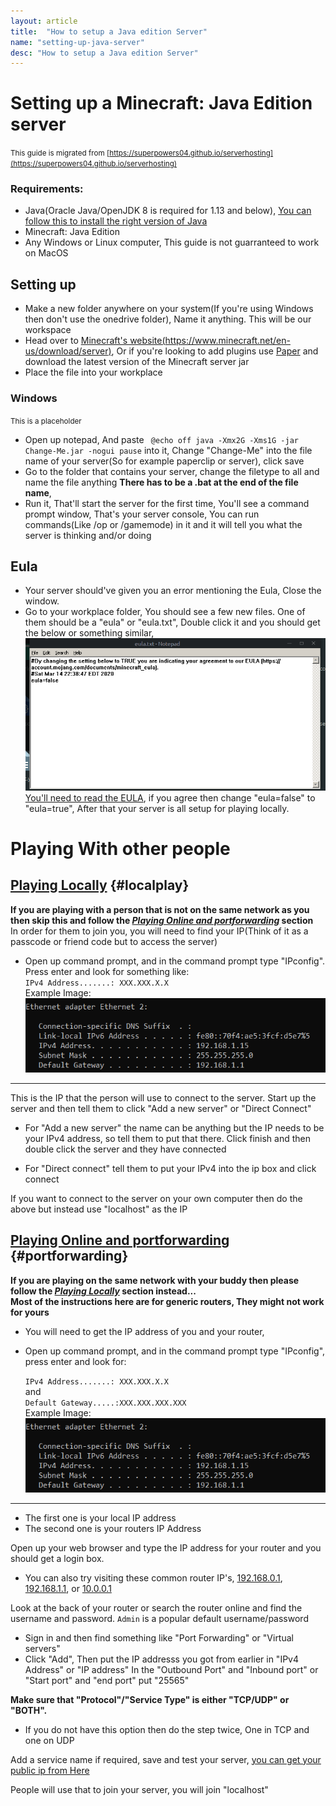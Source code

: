 ```yaml
---
layout: article
title:  "How to setup a Java edition Server"
name: "setting-up-java-server"
desc: "How to setup a Java edition Server"
---
```


# Setting up a Minecraft: Java Edition server
<small>This guide is migrated from [https://superpowers04.github.io/serverhosting](https://superpowers04.github.io/serverhosting)</small>
### Requirements:

* Java(Oracle Java/OpenJDK 8 is required for 1.13 and below), [You can follow this to install the right version of Java](/help/installing-java/)
* Minecraft: Java Edition
* Any Windows or Linux computer, This guide is not guarranteed to work on MacOS

## Setting up 
* Make a new folder anywhere on your system(If you're using Windows then don't use the onedrive folder), Name it anything. This will be our workspace
* Head over to [Minecraft's website(https://www.minecraft.net/en-us/download/server)](https://www.minecraft.net/en-us/download/server), Or if you're looking to add plugins use [Paper](https://papermc.io/) and download the latest version of the Minecraft server jar
* Place the file into your workplace

### Windows
<small>This is a placeholder</small> 
* Open up notepad, And paste ``` @echo off
java -Xmx2G -Xms1G -jar Change-Me.jar -nogui
pause``` into it, Change "Change-Me" into the file name of your server(So for example paperclip or server), click save 
* Go to the folder that contains your server, change the filetype to all and name the file anything **There has to be a .bat at the end of the file name**, 
* Run it, That'll start the server for the first time, You'll see a command prompt window, That's your server console, You can run commands(Like /op or /gamemode) in it and it will tell you what the server is thinking and/or doing

## Eula
* Your server should've given you an error mentioning the Eula, Close the window.
* Go to your workplace folder, You should see a few new files. One of them should be a "eula" or "eula.txt", Double click it and you should get the below or something similar,
![Eula](/static/images/help/setting-up-server/eula.png)
[You'll need to read the EULA](https://account.mojang.com/documents/minecraft_eula), if you agree then change "eula=false" to "eula=true", After that your server is all setup for playing locally.

# Playing With other people

## [Playing Locally](#localplay) {#localplay}

**If you are playing with a person that is not on the same network as you then skip this and follow the [*Playing Online and portforwarding*](#portforwarding) section**<br>
In order for them to join you, you will need to find your IP(Think of it as a passcode or friend code but to access the server)<br>
* Open up command prompt, and in the command prompt type "IPconfig". Press enter and look for something like:<br>
`IPv4 Address.......: XXX.XXX.X.X` <br>
Example Image:<br>
![Example](/static/images/help/setting-up-server/ipconfig.png)<br>

---

This is the IP that the person will use to connect to the server. Start up the server and then tell them to click "Add a new server" or "Direct Connect"
* For "Add a new server" the name can be anything but the IP needs to be your IPv4 address, so tell them to put that there. Click finish and then double click the server and they have connected

* For "Direct connect" tell them to put your IPv4 into the ip box and click connect<br>

If you want to connect to the server on your own computer then do the above but instead use "localhost" as the IP

## [Playing Online and portforwarding](#portforwarding) {#portforwarding}


**If you are playing on the same network with your buddy then please follow the [*Playing Locally*](#localplay) section instead...<br>
Most of the instructions here are for generic routers, They might not work for yours**<br>

* You will need to get the IP address of you and your router, <br>

* Open up command prompt, and in the command prompt type "IPconfig", press enter and look for:<br>

	`IPv4 Address.......: XXX.XXX.X.X`<br>
	and<br>
	`Default Gateway.....:XXX.XXX.XXX.XXX`<br>
	Example Image:<br>
![Example](/static/images/help/setting-up-server/ipconfig.png)

---

* The first one is your local IP address
* The second one is your routers IP Address

Open up your web browser and type the IP address for your router and you should get a login box.<br>
* You can also try visiting these common router IP's, [192.168.0.1](https://192.168.0.1), [192.168.1.1](https://192.168.1.1), or [10.0.0.1](https://10.0.0.1)

Look at the back of your router or search the router online and find the username and password. `Admin` is a popular default username/password

* Sign in and then find something like "Port Forwarding" or "Virtual servers" 
* Click "Add", Then put the IP addresss you got from earlier in "IPv4 Address" or "IP address"
In the "Outbound Port" and "Inbound port" or "Start port" and "end port" put "25565"<br>

**Make sure that "Protocol"/"Service Type" is either "TCP/UDP" or "BOTH".** 
* If you do not have this option then do the step twice, One in TCP and one on UDP

Add a service name if required, save and test your server, [you can get your public ip from Here](https://duckduckgo.com/?q=what+is+my+ip)<br>

People will use that to join your server, you will join "localhost"